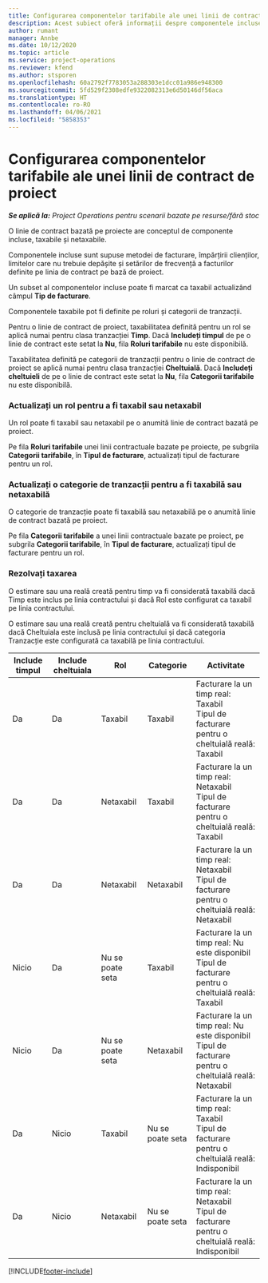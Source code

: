 ```yaml
---
title: Configurarea componentelor tarifabile ale unei linii de contract de proiect
description: Acest subiect oferă informații despre componentele incluse, taxabile și netaxabile pe linii de contract.
author: rumant
manager: Annbe
ms.date: 10/12/2020
ms.topic: article
ms.service: project-operations
ms.reviewer: kfend
ms.author: stsporen
ms.openlocfilehash: 60a2792f7783053a288303e1dcc01a986e948300
ms.sourcegitcommit: 5fd529f2308edfe9322082313e6d50146df56aca
ms.translationtype: HT
ms.contentlocale: ro-RO
ms.lasthandoff: 04/06/2021
ms.locfileid: "5858353"
---
```

# <a name="configure-chargeable-components-of-a-project-contract-line"></a>Configurarea componentelor tarifabile ale unei linii de contract de proiect

_**Se aplică la:** Project Operations pentru scenarii bazate pe resurse/fără stoc_

O linie de contract bazată pe proiecte are conceptul de componente incluse, taxabile și netaxabile.

Componentele incluse sunt supuse metodei de facturare, împărțirii clienților, limitelor care nu trebuie depășite și setărilor de frecvență a facturilor definite pe linia de contract pe bază de proiect.

Un subset al componentelor incluse poate fi marcat ca taxabil actualizând câmpul **Tip de facturare**.

Componentele taxabile pot fi definite pe roluri și categorii de tranzacții.

Pentru o linie de contract de proiect, taxabilitatea definită pentru un rol se aplică numai pentru clasa tranzacției **Timp**. Dacă **Includeți timpul** de pe o linie de contract este setat la **Nu**, fila **Roluri tarifabile** nu este disponibilă.

Taxabilitatea definită pe categorii de tranzacții pentru o linie de contract de proiect se aplică numai pentru clasa tranzacției **Cheltuială**. Dacă **Includeți cheltuieli** de pe o linie de contract este setat la **Nu**, fila **Categorii tarifabile** nu este disponibilă.

### <a name="update-a-role-to-be-chargeable-or-non-chargeable"></a>Actualizați un rol pentru a fi taxabil sau netaxabil

Un rol poate fi taxabil sau netaxabil pe o anumită linie de contract bazată pe proiect.

Pe fila **Roluri tarifabile** unei linii contractuale bazate pe proiecte, pe subgrila **Categorii tarifabile**, în **Tipul de facturare**, actualizați tipul de facturare pentru un rol.

### <a name="update-a-transaction-category-to-be-chargeable-or-non-chargeable"></a>Actualizați o categorie de tranzacții pentru a fi taxabilă sau netaxabilă

O categorie de tranzacție poate fi taxabilă sau netaxabilă pe o anumită linie de contract bazată pe proiect.

Pe fila **Categorii tarifabile** a unei linii contractuale bazate pe proiect, pe subgrila **Categorii tarifabile**, în **Tipul de facturare**, actualizați tipul de facturare pentru un rol.

### <a name="resolve-chargeability"></a>Rezolvați taxarea

O estimare sau una reală creată pentru timp va fi considerată taxabilă dacă Timp este inclus pe linia contractului și dacă Rol este configurat ca taxabil pe linia contractului.

O estimare sau una reală creată pentru cheltuială va fi considerată taxabilă dacă Cheltuiala este inclusă pe linia contractului și dacă categoria Tranzacție este configurată ca taxabilă pe linia contractului.

| Include timpul | Include cheltuiala | Rol | Categorie | Activitate |
| --- | --- | --- | --- | --- |
| Da | Da | Taxabil | Taxabil | Facturare la un timp real: Taxabil </br>Tipul de facturare pentru o cheltuială reală: Taxabil |
| Da | Da | Netaxabil | Taxabil | Facturare la un timp real: Netaxabil </br>Tipul de facturare pentru o cheltuială reală: Taxabil |
| Da | Da | Netaxabil | Netaxabil | Facturare la un timp real: Netaxabil </br>Tipul de facturare pentru o cheltuială reală: Netaxabil |
| Nicio | Da | Nu se poate seta | Taxabil | Facturare la un timp real: Nu este disponibil </br>Tipul de facturare pentru o cheltuială reală: Taxabil |
| Nicio | Da | Nu se poate seta | Netaxabil | Facturare la un timp real: Nu este disponibil </br>Tipul de facturare pentru o cheltuială reală: Netaxabil |
| Da | Nicio | Taxabil | Nu se poate seta | Facturare la un timp real: Taxabil </br>Tipul de facturare pentru o cheltuială reală: Indisponibil |
| Da | Nicio | Netaxabil | Nu se poate seta | Facturare la un timp real: Netaxabil </br> Tipul de facturare pentru o cheltuială reală: Indisponibil |


[!INCLUDE[footer-include](../includes/footer-banner.md)]
